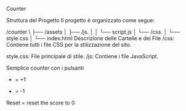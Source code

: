 ﻿Counter

Struttura del Progetto
Il progetto è organizzato come segue:

/counter \\
├── /assets
│   ├── /js.
│   │   └── script.js
│   └── /css.
│       └── style.css
│
└── index.html
Descrizione delle Cartelle e dei File
/css: Contiene tutti i file CSS per la stilizzazione del sito.

style.css: File principale di stile.
/js: Contiene i file JavaScript.

Semplice counter con i pulsanti
+ = +1
- = -1

Reset = reset the score to 0

